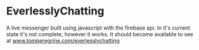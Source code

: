 EverlesslyChatting
==================

A live messenger built using javascript with the firebase api. In it's current state it's not complete, however it works. It should become available to see at www.tomperegrine.com/everlesslychatting 
